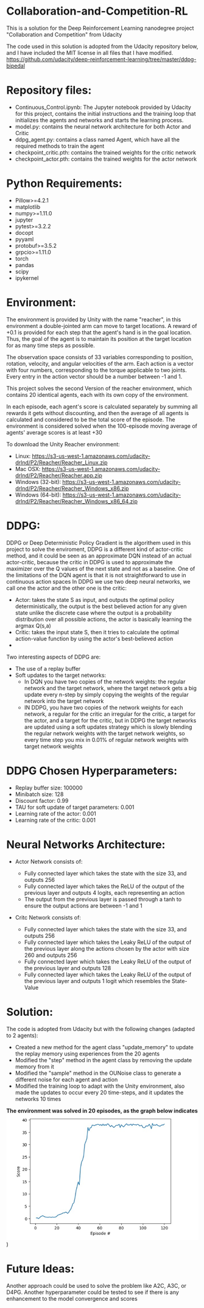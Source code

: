 # Collaboration-and-Competition-RL
This is a solution for the Deep Reinforcement Learning nanodegree project "Collaboration and Competition" from Udacity

The code used in this solution is adopted from the Udacity repository below, and I have included the MIT license in all files that I have modified.
https://github.com/udacity/deep-reinforcement-learning/tree/master/ddpg-bipedal

# Repository files:
- Continuous_Control.ipynb: The Jupyter notebook provided by Udacity for this project, contains the initial instructions and the training loop that initializes the agents and networks and starts the learning process.
- model.py: contains the neural network architecture for both Actor and Critic
- ddpg_agent.py: contains a class named Agent, which have all the required methods to train the agent
- checkpoint_critic.pth: contains the trained weights for the critic network
- checkpoint_actor.pth: contains the trained weights for the actor network

# Python Requirements:
- Pillow>=4.2.1
- matplotlib
- numpy>=1.11.0
- jupyter
- pytest>=3.2.2
- docopt
- pyyaml
- protobuf>=3.5.2
- grpcio>=1.11.0
- torch
- pandas
- scipy
- ipykernel

# Environment:
The environment is provided by Unity with the name "reacher", in this environment a double-jointed arm can move to target locations. A reward of +0.1 is provided for each step that the agent's hand is in the goal location. Thus, the goal of the agent is to maintain its position at the target location for as many time steps as possible.

The observation space consists of 33 variables corresponding to position, rotation, velocity, and angular velocities of the arm. Each action is a vector with four numbers, corresponding to the torque applicable to two joints. Every entry in the action vector should be a number between -1 and 1.

This project solves the second Version of the reacher environment, which contains 20 identical agents, each with its own copy of the environment.

In each episode, each agent's score is calculated separately by summing all rewards it gets without discounting, and then the average of all agents is calculated and considered to be the total score of the episode.
The environment is considered solved when the 100-episode moving average of agents' average scores is at least +30

To download the Unity Reacher environment:
- Linux: https://s3-us-west-1.amazonaws.com/udacity-drlnd/P2/Reacher/Reacher_Linux.zip
- Mac OSX: https://s3-us-west-1.amazonaws.com/udacity-drlnd/P2/Reacher/Reacher.app.zip
- Windows (32-bit): https://s3-us-west-1.amazonaws.com/udacity-drlnd/P2/Reacher/Reacher_Windows_x86.zip
- Windows (64-bit): https://s3-us-west-1.amazonaws.com/udacity-drlnd/P2/Reacher/Reacher_Windows_x86_64.zip


# DDPG:
DDPG or Deep Deterministic Policy Gradient is the algorithem used in this project to solve the enviroment, DDPG is a different kind of actor-critic method, and it could be seen as an approximate DQN instead of an actual actor-critic, because the critic in DDPG is used to approximate the maximizer over the Q values of the next state and not as a baseline.
One of the limitations of the DQN agent is that it is not straightforward to use in continuous action spaces
In DDPG we use two deep neural networks, we call one the actor and the other one is the critic:
-  Actor: takes the state S as input, and outputs the optimal policy deterministically, the output is the best believed action for any given state unlike the discrete case where the output is a probability distribution over all possible actions, the actor is basically learning the argmax Q(s,a)
-  Critic: takes the input state S, then it tries to calculate the optimal action-value function by using the actor's best-believed action
-  
Two interesting aspects of DDPG are:
- The use of a replay buffer
- Soft updates to the target networks:
    - In DQN you have two copies of the network weights: the regular network and the target network, where the target network gets a big update every n-step by simply copying the weights of the regular network into the target network
    - IN DDPG, you have two copies of the network weights for each network, a regular for the critic an irregular for the critic, a target for the actor, and a target for the critic, but in DDPG the target networks are updated using a soft updates strategy which is slowly blending the regular network weights with the target network weights, so every time step you mix in 0.01% of regular network weights with target network weights
 
# DDPG Chosen Hyperparameters:
- Replay buffer size: 100000 
- Minibatch size: 128
- Discount factor: 0.99
- TAU for soft update of target parameters: 0.001
- Learning rate of the actor: 0.001
- Learning rate of the critic: 0.001

# Neural Networks Architecture:
- Actor Network consists of:
    - Fully connected layer which takes the state with the size 33, and outputs 256
    - Fully connected layer which takes the ReLU of the output of the previous layer and outputs 4 logits, each representing an action
    - The output from the previous layer is passed through a tanh to ensure the output actions are between -1 and 1 

- Critc Network consists of:
    - Fully connected layer which takes the state with the size 33, and outputs 256
    - Fully connected layer which takes the Leaky ReLU of the output of the previous layer along the actions chosen by the actor with size 260 and outputs 256
    - Fully connected layer which takes the Leaky ReLU of the output of the previous layer and outputs 128
    - Fully connected layer which takes the Leaky ReLU of the output of the previous layer and outputs 1 logit which resembles the State-Value

# Solution:

The code is adopted from Udacity but with the following changes (adapted to 2 agents):
- Created a new method for the agent class "update_memory" to update the replay memory using experiences from the 20 agents
- Modified the "step" method in the agent class by removing the update memory from it
- Modified the "sample" method in the OUNoise class to generate a different noise for each agent and action
- Modified the training loop to adapt with the Unity environment, also made the updates to occur every 20 time-steps, and it updates the networks 10 times

**The environment was solved in 20 episodes, as the graph below indicates**
![alt text](https://github.com/FMajdali/Continuous-Control-RL/blob/main/DDPG%20Training%20Graph.jpg))


# Future Ideas:
Another approach could be used to solve the problem like A2C, A3C, or D4PG.
Another hyperparameter could be tested to see if there is any enhancement to the model convergence and scores
